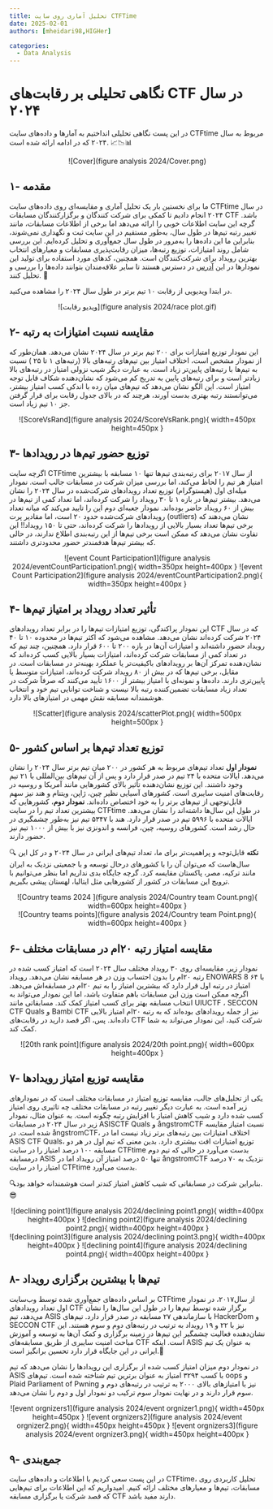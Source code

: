 ```yaml
---
title: تحلیل آماری روی سایت CTFTime
date: 2025-02-01
authors: [mheidari98,HIGHer]

categories:
  - Data Analysis
---
```


#   نگاهی تحلیلی بر رقابت‌های CTF در سال ۲۰۲۴ 

در این پست نگاهی تحلیلی انداختیم به آمارها و داده‌های  سایت CTFtime مربوط به سال ۲۰۲۴ که در ادامه ارائه شده است. 📈📉📊

<center> 
![Cover](figure analysis 2024/Cover.png)
</center>


<!-- more -->

## ۱- مقدمه

ما برای نخستین بار یک تحلیل آماری و مقایسه‌ای  روی داده‌های سایت CTFtime در سال ۲۰۲۴ انجام دادیم تا کمکی برای شرکت کنندگان و برگزارکنندگان مسابقات CTF باشد. گرچه این سایت اطلاعات خوبی را ارائه می‌دهد اما برخی از اطلاعات مسابقات، مانند تغییر رتبه تیم‌ها در طول سال، به‌طور مستقیم در این سایت ثبت و نگهداری نمی‌شوند، بنابراین ما این داده‌ها را به‌مرور در طول سال جمع‌آوری و تحلیل کرده‌ایم. این بررسی شامل روند امتیازات، توزیع رتبه‌ها، میزان رقابت‌پذیری مسابقات و معیارهای انتخاب بهترین رویداد برای شرکت‌کنندگان است.
همچنین، کدهای مورد استفاده برای تولید این نمودارها در این [آدرس](https://github.com/FlagMotori/CTFTime-Analysis) در دسترس هستند تا سایر 
علاقه‌مندان بتوانند داده‌ها را بررسی و تحلیل کنند. 🚀

در ابتدا ویدیویی از رقابت ۱۰ تیم برتر در طول سال ۲۰۲۴ را مشاهده می‌کنید.

<center> 
![ویدیو رقابت](figure analysis 2024/race plot.gif)
</center>

## ۲- مقایسه نسبت امتیازات به رتبه

این نمودار توزیع امتیازات برای ۲۰۰ تیم برتر در سال ۲۰۲۴ نشان می‌دهد. همان‌طور که از نمودار مشخص است، اختلاف امتیاز بین تیم‌های رتبه‌های بالا (رتبه‌های ۱ تا ۲۵ ) نسبت به تیم‌ها با رتبه‌های پایین‌تر زیاد است. به عبارت دیگر شیب نزولی امتیاز در رتبه‌های بالا زیادتر است و برای رتبه‌های پایین به تدریج کم می‌شود که نشان‌دهنده شکاف قابل توجه امتیاز است. این الگو نشان‌ می‌دهد که تیم‌های میان رده با اندکی کسب امتیاز بیشتر، می‌توانستند رتبه بهتری بدست آورند، هرچند که در بالای جدول رقابت برای قرار گرفتن جز ۱۰ تیم زیاد است.

<center> 
![ScoreVsRand](figure analysis 2024/ScoreVsRank.png){ width=450px height=450px }
</center>


## ۳- توزیع حضور تیم‌ها در رویدادها

 اگرچه سایت CTFtime از سال ۲۰۱۷ برای رتبه‌بندی تیم‌ها تنها ۱۰ مسابقه‌ با بیشترین امتیاز هر تیم را لحاظ می‌کند، اما بررسی میزان شرکت در مسابقات جالب است.
نمودار میله‌ای اول (هیستوگرام) توزیع تعداد رویدادهای شرکت‌شده در سال ۲۰۲۴ را نشان می‌دهد. بیشتر تیم‌ها در بازه ۱ تا ۳۰ رویداد را شرکت کرده‌اند، اما تعداد کمی از تیم‌ها در بیش از ۶۰ رویداد حاضر بوده‌اند. نمودار جعبه‌ای دوم این را تایید می‌کند که میانه تعداد رویدادهای شرکت‌شده حدود ۲۰ است، اما مقادیر پرت (outliers) نشان می‌دهند که برخی تیم‌ها تعداد بسیار بالایی از رویدادها را شرکت کرده‌اند، حتی تا ۱۵۰ رویداد!! این تفاوت نشان می‌دهد که ممکن است برخی تیم‌ها از این رتبه‌بندی اطلاع ندارند، در حالی که بیشتر تیم‌ها هدفمندتر حضور محدودتری داشتند.

<center> 
![event Count Participation1](figure analysis 2024/eventCountParticipation1.png){ width=350px height=400px }
![event Count Participation2](figure analysis 2024/eventCountParticipation2.png){ width=350px height=400px }
</center>


## ۴- تأثیر تعداد رویداد بر امتیاز تیم‌ها

این نمودار پراکندگی، توزیع امتیازات تیم‌ها را در برابر تعداد رویدادهای CTF که در سال ۲۰۲۴ شرکت کرده‌اند نشان می‌دهد. مشاهده می‌شود که اکثر تیم‌ها در محدوده ۱۰ تا ۴۰ رویداد حضور داشته‌اند و امتیازات آن‌ها در بازه ۲۰۰ تا ۶۰۰ قرار دارد. همچنین، چند تیم که در تعداد کمی از مسابقات شرکت کرده‌اند، امتیازات بسیار بالایی کسب کرده‌اند که نشان‌دهنده تمرکز آن‌ها بر رویدادهای باکیفیت‌تر یا عملکرد بهینه‌تر در مسابقات است. در مقابل، برخی تیم‌ها که در بیش از ۸۰ رویداد شرکت کرده‌اند، امتیازات متوسط یا پایین‌تری دارند. داده‌ها و نمونه‌ای با امتیاز بیشتر از ۱۶۰۰ تأیید می‌کنند که صرفاً شرکت در تعداد زیاد مسابقات تضمین‌کننده رتبه بالا نیست و شناخت توانایی تیم خود و انتخاب هوشمندانه مسابقه نقش مهمی در امتیازهای بالا دارد.

<center> 
![Scatter](figure analysis 2024/scatterPlot.png){ width=500px height=500px }
</center>


## ۵- توزیع تعداد تیم‌ها بر اساس کشور

**نمودار اول** تعداد تیم‌های مربوط به هر کشور در ۲۰۰ میان تیم برتر سال ۲۰۲۴  را نشان می‌دهد. ایالات متحده با ۲۴ تیم در صدر قرار دارد و پس از آن تیم‌های بین‌المللی با ۲۱ تیم وجود داشتند. 
 این توزیع نشان‌دهنده تأثیر بالای کشورهایی مانند آمریکا و روسیه در رقابت‌های امنیت سایبری است.
 کشورهای آسیایی نظیر چین، ژاپن، ویتنام و هند نیز سهم قابل‌توجهی از تیم‌های برتر را به خود اختصاص داده‌اند.
 **نمودار دوم**، کشورهایی که بیشترین تعداد تیم را در سایت CTFtime در طول این سال‌ها داشته‌اند را نشان می‌دهد.
 ایالات متحده با ۵۹۹۶ تیم در صدر قرار دارد. هند با ۵۳۴۷ تیم نیز به‌طور چشمگیری در حال رشد است. کشورهای روسیه، چین، فرانسه و اندونزی نیز با بیش از ۱۰۰۰ تیم نیز حضور دارند.

🔍 **نکته** قابل‌توجه و پراهمیت‌تر برای ما، تعداد تیم‌های ایرانی در سال ۲۰۲۴ و در کل این سال‌هاست که می‌توان آن را با کشورهای درحال توسعه و با جمعیتی نزدیک به ایران مانند ترکیه، مصر، پاکستان مقایسه کرد. گرچه جایگاه بدی نداریم اما بنظر می‌توانیم با ترویج این مسابقات در کشور از کشورهایی مثل ایتالیا، لهستان پیشی بگیریم.

<center> 
![Country teams 2024 ](figure analysis 2024/Country team Count.png){ width=600px height=400px }
</center>
<center> 
![Country teams points](figure analysis 2024/Country team Point.png){ width=600px height=400px }
</center>

## ۶- مقایسه امتیاز رتبه ۲۰ام در مسابقات مختلف 

نمودار زیر، مقایسه‌ای روی ۳۰ رویداد مختلف سال ۲۰۲۴ است که امتیاز کسب شده در رتبه ۲۰ام را بدون احتساب وزن در هر مسابقه نشان می‌دهد. رویداد ENOWARS 8 با ۶۴ امتیاز در رتبه اول قرار دارد که بیشترین امتیاز را به تیم ۲۰ام در مسابقه‌اش می‌دهد. 
اگرچه ممکن است وزن این مسابقات باهم متفاوت باشد، اما این نمودار می‌تواند به انتخاب مسابقه بهتر برای کسب امتیاز کمک کند.  مسابقاتی مانند UIUCTF ، SECCON CTF Quals و Bambi CTF نیز از جمله رویدادهای بوده‌اند که به رتبه ۲۰ام امتیاز بالایی داده‌اند. پس، اگر قصد دارید در رقابت‌های CTF شرکت کنید، این نمودار می‌تواند به شما کمک کند.

<center> 
![20th rank point](figure analysis 2024/20th point.png){ width=600px height=400px }
</center>

## ۷- مقایسه توزیع امتیاز رویدادها

یکی از تحلیل‌های جالب، مقایسه توزیع امتیاز در مسابقات مختلف است که در نمودارهای زیر آمده است. به عبارت دیگر تغییر رتبه در مسابقات مختلف چه تاثیری روی امتیاز کسب شده دارد و شیب کاهش امتیاز با افزایش رتبه چگونه است. به عنوان مثال، نمودار زیر در سال ۲۰۲۴ در مسابقات ASISCTF Quals  و ångstromCTF نسبت امتیاز مقایسه شده است. در ångstromCTF،  اختلاف امتیازات بین رتبه‌های برتر زیاد نیست اما در ASIS CTF Quals، توزیع امتیازات افت بیشتری دارد. بدین معنی که تیم اول در هر دو مسابقه ۱۰۰ درصد امتیاز را در سایت CTFtime بدست می‌آورد در حالی که  تیم دوم درمسابقه  ASIS تنها ۵۰ درصد امتیاز آن رویداد اما در ångstromCTF  نزدیک به ۷۰ درصد امتیاز را در سایت CTFtime بدست می‌آورد. 

🔍بنابراین شرکت در مسابقاتی که شیب کاهش امتیاز کندتر است هوشمندانه خواهد بود.
😎

<center> 
![declining point1](figure analysis 2024/declining point1.png){ width=400px height=400px }
![declining point2](figure analysis 2024/declining point2.png){ width=400px height=400px }
</center>
<center> 
![declining point3](figure analysis 2024/declining point3.png){ width=400px height=400px }
![declining point4](figure analysis 2024/declining point4.png){ width=400px height=400px }
</center>

## ۸- تیم‌ها با بیشترین برگزاری رویداد

بر اساس داده‌های جمع‌آوری شده توسط وب‌سایت CTFtime از سال۲۰۱۷، در نمودار اول  تعداد رویدادهای CTF برگزار شده توسط تیم‌ها را در طول این سال‌ها را نشان می‌دهد، تیم ASIS با سازماندهی ۲۷ مسابقه در صدر قرار دارد. تیم‌های HackerDom و SECCON CTF نیز با ۲۲ و ۱۹ رویداد به ترتیب در رتبه‌های دوم و سوم هستند. این نشان‌دهنده فعالیت چشمگیر این تیم‌ها در زمینه برگزاری و کمک آن‌ها به توسعه و آموزش مباحث امنیت سایبری از طریق مسابقه‌های CTF است. 
اینکه ASIS  به عنوان یک تیم ایرانی  در این جایگاه قرار دارد تحسین برانگیز است.💪 

در نمودار دوم میزان امتیاز کسب شده از برگزاری این رویدادها را نشان می‌دهد که تیم ASIS با کسب ۳۲۹۴ امتیاز به عنوان برترین تیم شناخته شده است. تیم‌های oops و Plaid Parliament of Pwning نیز با امتیازهای بالای ۲۰۰۰ به ترتیب در رتبه‌های دوم و سوم قرار دارند و در نهایت نمودار سوم ترکیب دو نمودار اول و دوم را نشان می‌دهد.

<center> 
![event orgnizers1](figure analysis 2024/event orgnizer1.png){ width=450px height=450px }
![event orgnizers2](figure analysis 2024/event orgnizer2.png){ width=450px height=450px }
![event orgnizers3](figure analysis 2024/event orgnizer3.png){ width=450px height=400px }
</center>

## ۹- جمع‌بندی
 در این پست سعی کردیم  با اطلاعات و داده‌های سایت CTFtime، تحلیل کاربردی روی مسابقات، تیم‌ها و معیارهای مختلف ارائه کنیم.
امیدواریم که این اطلاعات برای تیم‌هایی که قصد شرکت  یا برگزاری مسابقه CTF دارند مفید باشد.